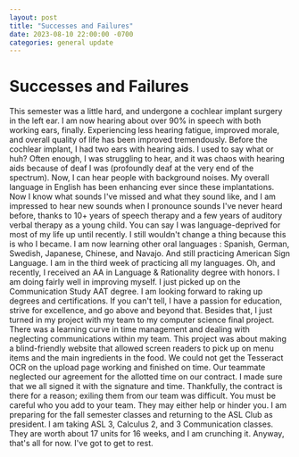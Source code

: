```yaml
---
layout: post
title: "Successes and Failures"
date: 2023-08-10 22:00:00 -0700
categories: general update
---
```


# Successes and Failures
This semester was a little hard, and undergone a cochlear implant surgery in the left ear. I am now hearing about over 90%
in speech with both working ears, finally. Experiencing less hearing fatigue, improved morale, and overall quality of
life has been improved tremendously. Before the cochlear implant, I had two ears with hearing aids. I used to say what
or huh? Often enough, I was struggling to hear, and it was chaos with hearing aids because of deaf I was (profoundly
deaf at the very end of the spectrum). Now, I can hear people with background noises. My overall language in English has
been enhancing ever since these implantations. Now I know what sounds I've missed and what they sound like, and I am
impressed to hear new sounds when I pronounce sounds I've never heard before, thanks to 10+ years of speech therapy
and a few years of auditory verbal therapy as a young child. You can say I was language-deprived for most of my life up
until recently. I still wouldn't change a thing because this is who I became. I am now learning other oral languages
: Spanish, German, Swedish, Japanese, Chinese, and Navajo. And still practicing American Sign Language. I am in the
third week of practicing all my languages. Oh, and recently, I received an AA in Language & Rationality degree with
honors. I am doing fairly well in improving myself. I just picked up on the Communication Study AAT degree.
I am looking forward to raking up degrees and certifications. If you can't tell, I have a passion for education, strive
for excellence, and go above and beyond that. Besides that, I just turned in my project with my team to my computer
science final project. There was a learning curve in time management and dealing with neglecting communications within
my team. This project was about making a blind-friendly website that allowed screen readers to pick up on menu items
and the main ingredients in the food. We could not get the Tesseract OCR on the upload page working and finished on
time. Our teammate neglected our agreement for the allotted time on our contract. I made sure that we all signed it
with the signature and time. Thankfully, the contract is there for a reason; exiling them from our team was difficult.
You must be careful who you add to your team. They may either help or hinder you. I am preparing for the fall semester
classes and returning to the ASL Club as president. I am taking ASL 3, Calculus 2, and 3 Communication classes. They are
worth about 17 units for 16 weeks, and I am crunching it. Anyway, that's all for now. I've got to get to rest.

